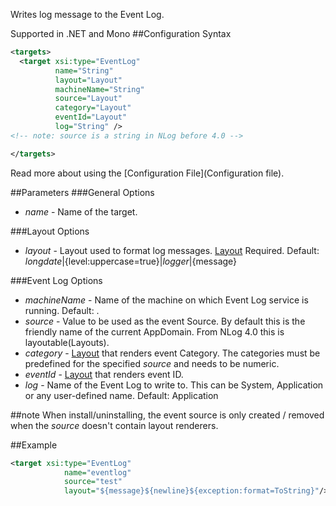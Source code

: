Writes log message to the Event Log. 

Supported in .NET and Mono
##Configuration Syntax
```xml
<targets>
  <target xsi:type="EventLog"
          name="String"
          layout="Layout"
          machineName="String"
          source="Layout" 
          category="Layout"
          eventId="Layout"
          log="String" />
<!-- note: source is a string in NLog before 4.0 -->

</targets>
```
Read more about using the [Configuration File](Configuration file).

##Parameters
###General Options
 * _name_ - Name of the target.

###Layout Options
 * _layout_ - Layout used to format log messages. [Layout](Layouts) Required. Default: ${longdate}|${level:uppercase=true}|${logger}|${message}

###Event Log Options
 * _machineName_ - Name of the machine on which Event Log service is running. Default: .  
 * _source_ - Value to be used as the event Source. By default this is the friendly name of the current AppDomain. From NLog 4.0 this is layoutable(Layouts). 
 * _category_ - [Layout](Layouts) that renders event Category.  The categories must be predefined for the specified _source_ and needs to be numeric.   
 * _eventId_ - [Layout](Layouts) that renders event ID. 
 * _log_ - Name of the Event Log to write to. This can be System, Application or any user-defined name. Default: Application

##note
When install/uninstalling, the event source is only created / removed when the _source_ doesn't contain layout renderers. 

##Example
```xml
<target xsi:type="EventLog"
            name="eventlog"
            source="test"
            layout="${message}${newline}${exception:format=ToString}"/>
```